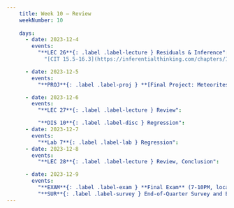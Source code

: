 ```yaml
---
    title: Week 10 – Review
    weekNumber: 10
    
    days:
      - date: 2023-12-4
        events: 
          "**LEC 26**{: .label .label-lecture } Residuals & Inference":
            "[CIT 15.5-16.3](https://inferentialthinking.com/chapters/15/5/Visual_Diagnostics.html)"

      - date: 2023-12-5
        events:
          "**PROJ**{: .label .label-proj } **[Final Project: Meteorites](http://datahub.ucsd.edu/user-redirect/git-sync?repo=https://github.com/dsc-courses/dsc10-2023-fa&subPath=projects/final-project/final-project.ipynb)** (see [partner guidelines](project-partners))":

      - date: 2023-12-6
        events:
          "**LEC 27**{: .label .label-lecture } Review":

          "**DIS 10**{: .label .label-disc } Regression":   
      - date: 2023-12-7
        events:
          "**Lab 7**{: .label .label-lab } Regression": 
      - date: 2023-12-8
        events:
          "**LEC 28**{: .label .label-lecture } Review, Conclusion":

      - date: 2023-12-9
        events:
          "**EXAM**{: .label .label-exam } **Final Exam** (7-10PM, location TBD)":
          "**SUR**{: .label .label-survey } End-of-Quarter Survey and Evaluations (due 8AM)":
---
```




